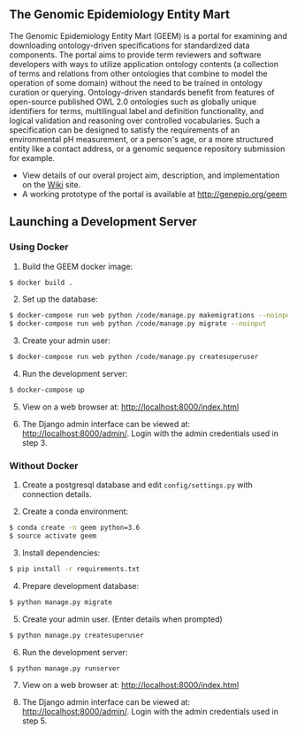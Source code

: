 ## The Genomic Epidemiology Entity Mart

The Genomic Epidemiology Entity Mart (GEEM) is a portal for examining and downloading ontology-driven specifications for standardized data components. The portal aims to provide term reviewers and software developers with ways to utilize application ontology contents (a collection of terms and relations from other ontologies that combine to model the operation of some domain) without the need to be trained in ontology curation or querying. Ontology-driven standards benefit from features of open-source published OWL 2.0 ontologies such as globally unique identifiers for terms, multilingual label and definition functionality, and logical validation and reasoning over controlled vocabularies. Such a specification can be designed to satisfy the requirements of an environmental pH measurement, or a person's age, or a more structured entity like a contact address, or a genomic sequence repository submission for example. 

* View details of our overal project aim, description, and implementation on the [Wiki](https://github.com/GenEpiO/geem/wiki/) site.
* A working prototype of the portal is available at <http://genepio.org/geem>

## Launching a Development Server

### Using Docker

1. Build the GEEM docker image:

```bash
$ docker build .
```

2. Set up the database:

```bash
$ docker-compose run web python /code/manage.py makemigrations --noinput
$ docker-compose run web python /code/manage.py migrate --noinput
```

3. Create your admin user:

```bash
$ docker-compose run web python /code/manage.py createsuperuser
```

4. Run the development server:

```bash
$ docker-compose up
```

5. View on a web browser at: [http://localhost:8000/index.html](http://localhost:8000/index.html)

6. The Django admin interface can be viewed at: [http://localhost:8000/admin/](http://localhost:8000/admin/). Login with the admin credentials used in step 3.

### Without Docker

1. Create a postgresql database and edit `config/settings.py` with connection details.

2. Create a conda environment:

```bash
$ conda create -n geem python=3.6
$ source activate geem
```

3. Install dependencies:

```bash
$ pip install -r requirements.txt
```

4. Prepare development database:

```bash
$ python manage.py migrate
```

5. Create your admin user. (Enter details when prompted)

```bash
$ python manage.py createsuperuser
```

6. Run the development server:

```
$ python manage.py runserver
```

7. View on a web browser at: [http://localhost:8000/index.html](http://localhost:8000/index.html)

8. The Django admin interface can be viewed at: [http://localhost:8000/admin/](http://localhost:8000/admin/). Login with the admin credentials used in step 5.


